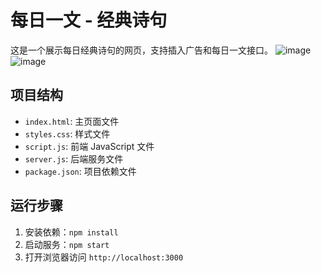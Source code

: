 # 每日一文 - 经典诗句

这是一个展示每日经典诗句的网页，支持插入广告和每日一文接口。
![image](https://github.com/user-attachments/assets/cde76dd3-c48f-4339-adb7-3483425c8b0e)
![image](https://github.com/user-attachments/assets/4e33a6b1-5f61-4b19-abca-6a68e1c830b8)



## 项目结构
- `index.html`: 主页面文件
- `styles.css`: 样式文件
- `script.js`: 前端 JavaScript 文件
- `server.js`: 后端服务文件
- `package.json`: 项目依赖文件

## 运行步骤
1. 安装依赖：`npm install`
2. 启动服务：`npm start`
3. 打开浏览器访问 `http://localhost:3000`
